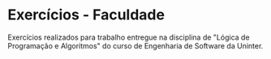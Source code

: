 # Exercícios - Faculdade

Exercícios realizados para trabalho entregue na disciplina de "Lógica de Programação e Algoritmos" do curso de Engenharia de Software da Uninter.
